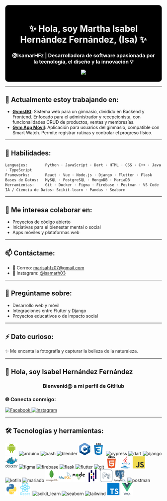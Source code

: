 
<!-- Encabezado centrado con fondo oscuro (no se verá exactamente igual en GitHub, pero sirve como estructura) -->
<div align="center" style="background-color:#000000; padding: 20px; border-radius: 10px; color: white;">
  
  <h1>✨ Hola, soy Martha Isabel Hernández Fernández, (Isa) ✨</h1>
  <h3>@IsamarHFz | Desarrolladora de software apasionada por la tecnología, el diseño y la innovación 💡</h3>

  <img src="https://d2ooyrflu7lhqd.cloudfront.net/Boring_Owl_programming_female_developer_in_front_of_a_computer_i_ce315510_9351_41ad_a433_4886278765c6_1_5ec4f19d5d.png" width="300px">



</div>

---

## 🌱 Actualmente estoy trabajando en:

- [**GymsGG**](https://github.com/IsamarHFz/gymsgg.git): Sistema web para un gimnasio, dividido en Backend y Frontend. Enfocado para el administrador y recepcionista, con funcionalidades CRUD de productos, ventas y membresías.
- [**Gym App Móvil**](https://github.com/IsamarHFz/GymsGG-appMovil.git): Aplicación para usuarios del gimnasio, compatible con Smart Watch. Permite registrar rutinas y controlar el progreso físico.

---

## 🧠 Habilidades:

```text
Lenguajes:        Python · JavaScript · Dart · HTML · CSS · C++ · Java · TypeScript
Frameworks:       React · Vue · Node.js · Django · Flutter · Flask
Bases de Datos:   MySQL · PostgreSQL · MongoDB · MariaDB
Herramientas:     Git · Docker · Figma · Firebase · Postman · VS Code
IA / Ciencia de Datos: Scikit-learn · Pandas · Seaborn
```

---

## 🤝 Me interesa colaborar en:

- Proyectos de código abierto
- Iniciativas para el bienestar mental o social
- Apps móviles y plataformas web

---

## 📫 Contáctame:

- 📧 Correo: marisahfz07@gmail.com  
- 📸 Instagram: [@isamarh03](https://instagram.com/isamarh03)

---

## 💬 Pregúntame sobre:

- Desarrollo web y móvil
- Integraciones entre Flutter y Django
- Proyectos educativos o de impacto social

---

## ⚡ Dato curioso:

✨ Me encanta la fotografía y capturar la belleza de la naturaleza.

---

## 👋 Hola, soy Isabel Hernández Fernández

<h3 align="center">Bienvenid@ a mi perfil de GitHub</h3>

### 🌐 Conecta conmigo:

<a href="https://fb.com/isa%20hernández" target="_blank">
  <img src="https://raw.githubusercontent.com/rahuldkjain/github-profile-readme-generator/master/src/images/icons/Social/facebook.svg" alt="Facebook" width="30" height="30"/>
</a>
<a href="https://instagram.com/isamarh03" target="_blank">
  <img src="https://raw.githubusercontent.com/rahuldkjain/github-profile-readme-generator/master/src/images/icons/Social/instagram.svg" alt="Instagram" width="30" height="30"/>
</a>

---

## 🛠️ Tecnologías y herramientas:

<p align="left">
  <img src="https://raw.githubusercontent.com/devicons/devicon/master/icons/android/android-original-wordmark.svg" alt="android" width="40" height="40"/> 
  <img src="https://cdn.worldvectorlogo.com/logos/arduino-1.svg" alt="arduino" width="40" height="40"/> 
  <img src="https://www.vectorlogo.zone/logos/gnu_bash/gnu_bash-icon.svg" alt="bash" width="40" height="40"/>
  <img src="https://download.blender.org/branding/community/blender_community_badge_white.svg" alt="blender" width="40" height="40"/>
  <img src="https://raw.githubusercontent.com/devicons/devicon/master/icons/cplusplus/cplusplus-original.svg" alt="cplusplus" width="40" height="40"/>
  <img src="https://raw.githubusercontent.com/devicons/devicon/master/icons/css3/css3-original-wordmark.svg" alt="css3" width="40" height="40"/>
  <img src="https://raw.githubusercontent.com/simple-icons/simple-icons/6e46ec1fc23b60c8fd0d2f2ff46db82e16dbd75f/icons/cypress.svg" alt="cypress" width="40" height="40"/>
  <img src="https://www.vectorlogo.zone/logos/dartlang/dartlang-icon.svg" alt="dart" width="40" height="40"/>
  <img src="https://cdn.worldvectorlogo.com/logos/django.svg" alt="django" width="40" height="40"/>
  <img src="https://raw.githubusercontent.com/devicons/devicon/master/icons/docker/docker-original-wordmark.svg" alt="docker" width="40" height="40"/>
  <img src="https://www.vectorlogo.zone/logos/figma/figma-icon.svg" alt="figma" width="40" height="40"/>
  <img src="https://www.vectorlogo.zone/logos/firebase/firebase-icon.svg" alt="firebase" width="40" height="40"/>
  <img src="https://www.vectorlogo.zone/logos/pocoo_flask/pocoo_flask-icon.svg" alt="flask" width="40" height="40"/>
  <img src="https://www.vectorlogo.zone/logos/flutterio/flutterio-icon.svg" alt="flutter" width="40" height="40"/>
  <img src="https://www.vectorlogo.zone/logos/git-scm/git-scm-icon.svg" alt="git" width="40" height="40"/>
  <img src="https://raw.githubusercontent.com/devicons/devicon/master/icons/html5/html5-original-wordmark.svg" alt="html5" width="40" height="40"/>
  <img src="https://raw.githubusercontent.com/devicons/devicon/master/icons/java/java-original.svg" alt="java" width="40" height="40"/>
  <img src="https://raw.githubusercontent.com/devicons/devicon/master/icons/javascript/javascript-original.svg" alt="javascript" width="40" height="40"/>
  <img src="https://www.vectorlogo.zone/logos/kotlinlang/kotlinlang-icon.svg" alt="kotlin" width="40" height="40"/>
  <img src="https://www.vectorlogo.zone/logos/mariadb/mariadb-icon.svg" alt="mariadb" width="40" height="40"/>
  <img src="https://raw.githubusercontent.com/devicons/devicon/master/icons/mongodb/mongodb-original-wordmark.svg" alt="mongodb" width="40" height="40"/>
  <img src="https://raw.githubusercontent.com/devicons/devicon/master/icons/mysql/mysql-original-wordmark.svg" alt="mysql" width="40" height="40"/>
  <img src="https://raw.githubusercontent.com/devicons/devicon/master/icons/nodejs/nodejs-original-wordmark.svg" alt="nodejs" width="40" height="40"/>
  <img src="https://raw.githubusercontent.com/devicons/devicon/2ae2a900d2f041da66e950e4d48052658d850630/icons/pandas/pandas-original.svg" alt="pandas" width="40" height="40"/>
  <img src="https://raw.githubusercontent.com/devicons/devicon/master/icons/photoshop/photoshop-line.svg" alt="photoshop" width="40" height="40"/>
  <img src="https://raw.githubusercontent.com/devicons/devicon/master/icons/postgresql/postgresql-original-wordmark.svg" alt="postgresql" width="40" height="40"/>
  <img src="https://www.vectorlogo.zone/logos/getpostman/getpostman-icon.svg" alt="postman" width="40" height="40"/>
  <img src="https://raw.githubusercontent.com/devicons/devicon/master/icons/python/python-original.svg" alt="python" width="40" height="40"/>
  <img src="https://raw.githubusercontent.com/devicons/devicon/master/icons/react/react-original-wordmark.svg" alt="react" width="40" height="40"/>
  <img src="https://upload.wikimedia.org/wikipedia/commons/0/05/Scikit_learn_logo_small.svg" alt="scikit_learn" width="40" height="40"/>
  <img src="https://seaborn.pydata.org/_images/logo-mark-lightbg.svg" alt="seaborn" width="40" height="40"/>
  <img src="https://www.vectorlogo.zone/logos/tailwindcss/tailwindcss-icon.svg" alt="tailwind" width="40" height="40"/>
  <img src="https://raw.githubusercontent.com/devicons/devicon/master/icons/typescript/typescript-original.svg" alt="typescript" width="40" height="40"/>
  <img src="https://raw.githubusercontent.com/devicons/devicon/master/icons/vuejs/vuejs-original-wordmark.svg" alt="vuejs" width="40" height="40"/>
</p>
